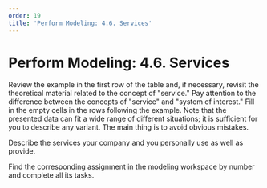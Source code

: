 ```yaml
---
order: 19
title: 'Perform Modeling: 4.6. Services'
---
```


# Perform Modeling: 4.6. Services

Review the example in the first row of the table and, if necessary, revisit the theoretical material related to the concept of "service." Pay attention to the difference between the concepts of "service" and "system of interest." Fill in the empty cells in the rows following the example. Note that the presented data can fit a wide range of different situations; it is sufficient for you to describe any variant. The main thing is to avoid obvious mistakes.

Describe the services your company and you personally use as well as provide.

Find the corresponding assignment in the modeling workspace by number and complete all its tasks.
